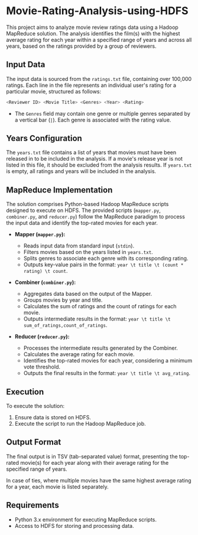# Movie-Rating-Analysis-using-HDFS

This project aims to analyze movie review ratings data using a Hadoop MapReduce solution. The analysis identifies the film(s) with the highest average rating for each year within a specified range of years and across all years, based on the ratings provided by a group of reviewers.

## Input Data

The input data is sourced from the `ratings.txt` file, containing over 100,000 ratings. Each line in the file represents an individual user's rating for a particular movie, structured as follows:
```bash
<Reviewer ID> <Movie Title> <Genres> <Year> <Rating>
```
- The `Genres` field may contain one genre or multiple genres separated by a vertical bar (`|`). Each genre is associated with the rating value.

## Years Configuration

The `years.txt` file contains a list of years that movies must have been released in to be included in the analysis. If a movie's release year is not listed in this file, it should be excluded from the analysis results. If `years.txt` is empty, all ratings and years will be included in the analysis.

## MapReduce Implementation

The solution comprises Python-based Hadoop MapReduce scripts designed to execute on HDFS. The provided scripts (`mapper.py`, `combiner.py`, and `reducer.py`) follow the MapReduce paradigm to process the input data and identify the top-rated movies for each year.

- **Mapper (`mapper.py`):**
  - Reads input data from standard input (`stdin`).
  - Filters movies based on the years listed in `years.txt`.
  - Splits genres to associate each genre with its corresponding rating.
  - Outputs key-value pairs in the format: `year \t title \t (count * rating) \t count`.

- **Combiner (`combiner.py`):**
  - Aggregates data based on the output of the Mapper.
  - Groups movies by year and title.
  - Calculates the sum of ratings and the count of ratings for each movie.
  - Outputs intermediate results in the format: `year \t title \t sum_of_ratings,count_of_ratings`.

- **Reducer (`reducer.py`):**
  - Processes the intermediate results generated by the Combiner.
  - Calculates the average rating for each movie.
  - Identifies the top-rated movies for each year, considering a minimum vote threshold.
  - Outputs the final results in the format: `year \t title \t avg_rating`.

## Execution

To execute the solution:
1. Ensure data is stored on HDFS.
2. Execute the script to run the Hadoop MapReduce job.

## Output Format

The final output is in TSV (tab-separated value) format, presenting the top-rated movie(s) for each year along with their average rating for the specified range of years.

In case of ties, where multiple movies have the same highest average rating for a year, each movie is listed separately.

## Requirements

- Python 3.x environment for executing MapReduce scripts.
- Access to HDFS for storing and processing data.
